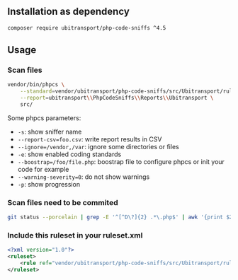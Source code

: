 ## Installation as dependency

```bash
composer require ubitransport/php-code-sniffs ^4.5
```

## Usage

### Scan files

```bash
vendor/bin/phpcs \
    --standard=vendor/ubitransport/php-code-sniffs/src/Ubitransport/ruleset.xml \
    --report=ubitransport\\PhpCodeSniffs\\Reports\\Ubitransport \
    src/
```

Some phpcs parameters:
 * `-s`: show sniffer name
 * `--report-csv=foo.csv`: write report results in CSV
 * `--ignore=/vendor,/var`: ignore some directories or files
 * `-e`: show enabled coding standards
 * `--boostrap=/foo/file.php`: boostrap file to configure phpcs or init your code for example
 * `--warning-severity=0`: do not show warnings
 * `-p`: show progression

### Scan files need to be commited

```bash
git status --porcelain | grep -E '^[^D\?]{2} .*\.php$' | awk '{print $2}' | xargs -n1 vendor/bin/phpcs --standard=vendor/ubitransport/php-code-sniffs/ruleset.xml --report=ubitransport\\PhpCodeSniffs\\Reports\\Ubitransport
```

### Include this ruleset in your ruleset.xml

```xml
<?xml version="1.0"?>
<ruleset>
    <rule ref="vendor/ubitransport/php-code-sniffs/src/Ubitransport/ruleset.xml"/>
</ruleset>
```
